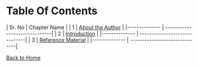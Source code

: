 # Table Of Contents

| Sr. No | Chapter Name |
|   1 | [About the Author](about_the_Author.md) |
|-------------- | ------------------------------|
| 2 | [Introduction](intro.md) |
|-------------- | ------------------------------|
| 3 | [Reference Material](online_ref_mat.md) |
|-------------- | ------------------------------|



[Back to Home](index.md)

